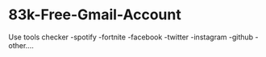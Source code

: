 # 83k-Free-Gmail-Account
Use tools checker
-spotify
-fortnite
-facebook
-twitter
-instagram
-github
-other....
